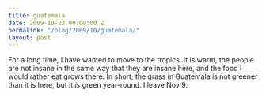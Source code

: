 ```yaml
---
title: guatemala
date: 2009-10-23 00:00:00 Z
permalink: "/blog/2009/10/guatemala/"
layout: post
---
```


For a long time, I have wanted to move to the tropics. It is warm, the people are not insane in the same way that they are insane here, and the food I would rather eat grows there. In short, the grass in Guatemala is not greener than it is here, but it _is_ green year-round. I leave Nov 9.